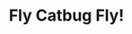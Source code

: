 ---
title: Fly Catbug Fly!
developer: Cartoon Hangover
image: FlyCatbugFly.jpg
link: http://cartoonhangover.com/flycatbugfly/
ios: https://itunes.apple.com/us/app/fly-catbug-fly!/id812663886
android: https://play.google.com/store/apps/details?id=com.frederator.catbug
featured: true
---